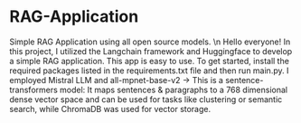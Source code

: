 # RAG-Application
Simple RAG Application using all open source models.
\n
Hello everyone! In this project, I utilized the Langchain framework and Huggingface to develop a simple RAG application. This app is easy to use. To get started, install the required packages listed in the requirements.txt file and then run main.py. I employed Mistral LLM and all-mpnet-base-v2 -> This is a sentence-transformers model: It maps sentences & paragraphs to a 768 dimensional 
 dense vector space and can be used for tasks like clustering or semantic search, while ChromaDB was used for vector storage.
